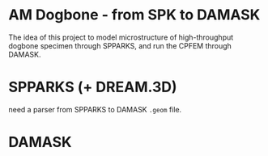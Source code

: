 
# AM Dogbone - from SPK to DAMASK

The idea of this project to model microstructure of high-throughput dogbone specimen through SPPARKS, and run the CPFEM through DAMASK.

# SPPARKS (+ DREAM.3D)

need a parser from SPPARKS to DAMASK `.geom` file.

# DAMASK

